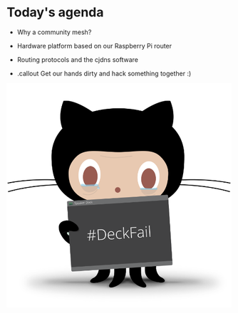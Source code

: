 <!SLIDE bullets>
# Today's agenda #

* Why a community mesh?

* Hardware platform based on our Raspberry Pi router

* Routing protocols and the cjdns software

* .callout Get our hands dirty and hack something together :)

<!SLIDE>

![deckfailcat](deckfailcat.png)